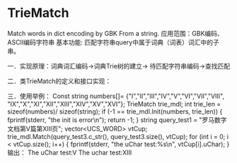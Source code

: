 # TrieMatch
Match words in dict encoding by GBK From a string.
应用范围：GBK编码、ASCII编码字符串
基本功能: 匹配字符串query中属于词典（词表）词汇中的子串。

一．实现原理：词典词汇编码->词典Trie树的建立-> 待匹配字符串编码->查找匹配

二．类TrieMatch的定义和接口实现：

三．使用举例：
Const string numbers[]= {"Ⅰ","Ⅱ","Ⅲ","Ⅳ","Ⅴ","Ⅵ","Ⅶ","Ⅷ",\
"Ⅸ","Ⅹ","Ⅺ","Ⅻ","ⅩⅢ","ⅩⅣ","ⅩⅤ","ⅩⅥ"};
TrieMatch trie_mdl;
int trie_len = sizeof(numbers)/ sizeof(string);
if (-1 == trie_mdl.Init(numbers, trie_len))
{
		fprintf(stderr, "the init is error\n");
		return -1;
}
string query_test1 = "罗马数字文档第Ⅴ篇第ⅩⅢ页";
vector<UCS_WORD> vtCup;
trie_mdl.Match(query_test3.c_str(), query_test3.size(), vtCup);
for (int i = 0; i < vtCup.size(); i++)
{
		fprintf(stderr, "the uChar test:%s\n", vtCup[i].uChar);
}
输出：
The uChar test:Ⅴ
The uchar test:ⅩⅢ
